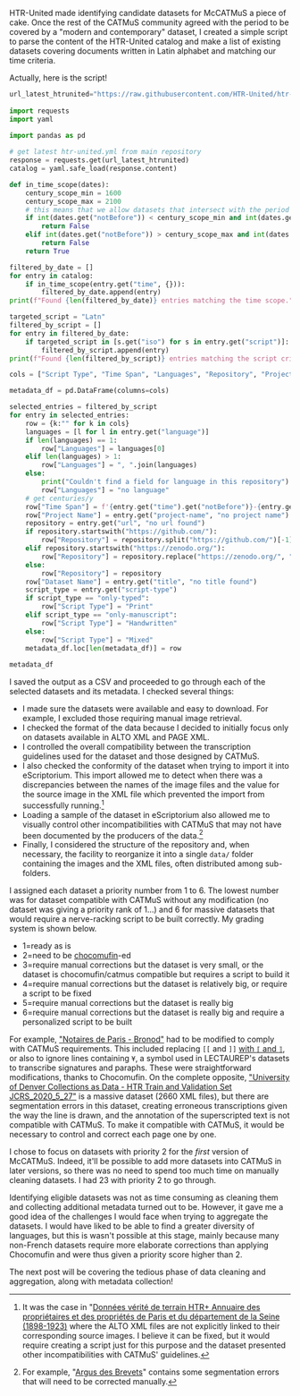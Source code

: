 <!--
.. title: 020 - McCATMuS #3 - Datasets selection
.. slug: 020
.. date: 2024-08-29
.. tags: CATMuS, HTR, datasets
.. category: dataset
.. link: 
.. status:
.. description: 
.. type: text
-->

HTR-United made identifying candidate datasets for McCATMuS a piece of cake. Once the rest of the CATMuS community agreed with the period to be covered by a "modern and contemporary" dataset, I created a simple script to parse the content of the HTR-United catalog and make a list of existing datasets covering documents written in Latin alphabet and matching our time criteria. 

Actually, here is the script!

```python
url_latest_htrunited="https://raw.githubusercontent.com/HTR-United/htr-united/master/htr-united.yml"
     
import requests
import yaml

import pandas as pd
     
# get latest htr-united.yml from main repository
response = requests.get(url_latest_htrunited)
catalog = yaml.safe_load(response.content)

def in_time_scope(dates):
    century_scope_min = 1600
    century_scope_max = 2100
    # this means that we allow datasets that intersect with the period
    if int(dates.get("notBefore")) < century_scope_min and int(dates.get("notAfter")) < century_scope_min:
        return False
    elif int(dates.get("notBefore")) > century_scope_max and int(dates.get("notAfter")) > century_scope_max:
        return False
    return True

filtered_by_date = []
for entry in catalog:
    if in_time_scope(entry.get("time", {})):
        filtered_by_date.append(entry)
print(f"Found {len(filtered_by_date)} entries matching the time scope.")

targeted_script = "Latn"
filtered_by_script = []
for entry in filtered_by_date:
    if targeted_script in [s.get("iso") for s in entry.get("script")]:
        filtered_by_script.append(entry)
print(f"Found {len(filtered_by_script)} entries matching the script criteria.")

cols = ["Script Type", "Time Span", "Languages", "Repository", "Project Name", "Dataset Name"]

metadata_df = pd.DataFrame(columns=cols)

selected_entries = filtered_by_script
for entry in selected_entries:
    row = {k:"" for k in cols}
    languages = [l for l in entry.get("language")]
    if len(languages) == 1:
        row["Languages"] = languages[0]
    elif len(languages) > 1:
        row["Languages"] = ", ".join(languages)
    else:
        print("Couldn't find a field for language in this repository")
        row["Languages"] = "no language"
    # get centuries/y
    row["Time Span"] = f'{entry.get("time").get("notBefore")}-{entry.get("time").get("notAfter")}'
    row["Project Name"] = entry.get("project-name", "no project name")
    repository = entry.get("url", "no url found")
    if repository.startswith("https://github.com/"):
        row["Repository"] = repository.split("https://github.com/")[-1]
    elif repository.startswith("https://zenodo.org/"):
        row["Repository"] = repository.replace("https://zenodo.org/", "zenodo:")
    else:
        row["Repository"] = repository
    row["Dataset Name"] = entry.get("title", "no title found")
    script_type = entry.get("script-type")
    if script_type == "only-typed":
        row["Script Type"] = "Print"
    elif script_type == "only-manuscript":
        row["Script Type"] = "Handwritten"
    else:
        row["Script Type"] = "Mixed"
    metadata_df.loc[len(metadata_df)] = row
     
metadata_df
```

I saved the output as a CSV and proceeded to go through each of the selected datasets and its metadata. I checked several things:

- I made sure the datasets were available and easy to download. For example, I excluded those requiring manual image retrieval.
- I checked the format of the data because I decided to initially focus only on datasets available in ALTO XML and PAGE XML.
- I controlled the overall compatibility between the transcription guidelines used for the dataset and those designed by CATMuS.
- I also checked the conformity of the dataset when trying to import it into eScriptorium. This import allowed me to detect when there was a discrepancies between the names of the image files and the value for the source image in the XML file which prevented the import from successfully running.[^images]
- Loading a sample of the dataset in eScriptorium also allowed me to visually control other incompatibilities with CATMuS that may not have been documented by the producers of the data.[^segmentation] 
- Finally, I considered the structure of the repository and, when necessary, the facility to reorganize it into a single `data/` folder containing the images and the XML files, often distributed among sub-folders.

I assigned each dataset a priority number from 1 to 6. The lowest number was for dataset compatible with CATMuS without any modification (no dataset was giving a priority rank of 1...) and 6 for massive datasets that would require a nerve-racking script to be built correctly. My grading system is shown below.

- 1=ready as is
- 2=need to be [chocomufin](https://github.com/PonteIneptique/choco-mufin)-ed
- 3=require manual corrections but the dataset is very small, or the dataset is chocomufin/catmus compatible but requires a script to build it
- 4=require manual corrections but the dataset is relatively big, or require a script to be fixed
- 5=require manual corrections but the dataset is really big
- 6=require manual corrections but the dataset is really big and require a personalized script to be built

For example, ["Notaires de Paris - Bronod"](https://htr-united.github.io/share.html?uri=507bb514d) had to be modified to comply with CATMuS requirements. This included replacing `[[` and `]]` [with `⟦` and `⟧`](https://catmus-guidelines.github.io/html/guidelines/en/corrections_and_others.html), or also to ignore lines containing `¥`, a symbol used in LECTAUREP's datasets to transcribe signatures and paraphs. These were straightforward modifications, thanks to Chocomufin. On the complete opposite, ["University of Denver Collections as Data - HTR Train and Validation Set JCRS_2020_5_27"](https://htr-united.github.io/share.html?uri=7a99090c5) is a massive dataset (2660 XML files), but there are segmentation errors in this dataset, creating erroneous transcriptions given the way the line is drawn, and the annotation of the superscripted text is not compatible with CATMuS. To make it compatible with CATMuS, it would be necessary to control and correct each page one by one.

I chose to focus on datasets with priority 2 for the *first* version of McCATMuS. Indeed, it'll be possible to add more datasets into CATMuS in later versions, so there was no need to spend too much time on manually cleaning datasets. I had 23 with priority 2 to go through.

Identifying eligible datasets was not as time consuming as cleaning them and collecting additional metadata turned out to be. However, it gave me a good idea of the challenges I would face when trying to aggregate the datasets. I would have liked to be able to find a greater diversity of languages, but this is wasn't possible at this stage, mainly because many non-French datasets require more elaborate corrections than applying Chocomufin and were thus given a priority score higher than 2. 

The next post will be covering the tedious phase of data cleaning and aggregation, along with metadata collection!

[^images]: It was the case in "[Données vérité de terrain HTR+ Annuaire des propriétaires et des propriétés de Paris et du département de la Seine (1898-1923)](https://htr-united.github.io/share.html?uri=c326a6fee) where the ALTO XML files are not explicitly linked to their corresponding source images. I believe it can be fixed, but it would require creating a script just for this purpose and the dataset presented other incompatibilities with CATMuS' guidelines.

[^segmentation]: For example, "[Argus des Brevets](https://htr-united.github.io/share.html?uri=43d1c93c7)" contains some segmentation errors that will need to be corrected manually. 